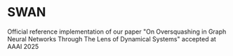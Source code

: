 # SWAN
Official reference implementation of our paper "On Oversquashing in Graph Neural Networks Through The Lens of Dynamical Systems" accepted at AAAI 2025
